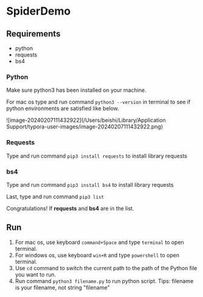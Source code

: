 # SpiderDemo

## Requirements

- python
- requests
- bs4

### Python

Make sure python3 has been installed on your machine.

For mac os type and run command `python3 --version` in terminal to see if python environments are satisfied like below.

![image-20240207111432922](/Users/beishi/Library/Application Support/typora-user-images/image-20240207111432922.png)

### Requests

Type and run command `pip3 install requests` to install library requests

### bs4

Type and run command `pip3 install bs4` to install library requests



Last, type and run command `pip3 list`

Congratulations! If __requests__ and **bs4** are in the list.



## Run

1. For mac os, use keyboard `command+Space` and type `terminal` to open terminal.
2. For windows os, use keyboard `win+R` and type `powershell` to open terminal.
3. Use `cd` command to switch the current path to the path of the Python file you want to run. 
4. Run command `python3 filename.py` to run python script. Tips: filename is your filename, not string "filename" 

